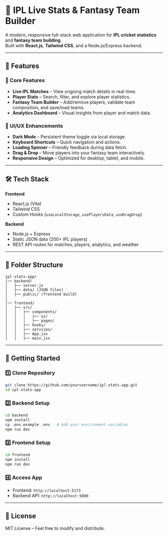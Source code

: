 # 🏏 IPL Live Stats & Fantasy Team Builder

A modern, responsive full-stack web application for **IPL cricket statistics** and **fantasy team building**.  
Built with **React.js**, **Tailwind CSS**, and a Node.js/Express backend.

---

## 📌 Features

### 🔹 Core Features
- **Live IPL Matches** – View ongoing match details in real-time.
- **Player Stats** – Search, filter, and explore player statistics.
- **Fantasy Team Builder** – Add/remove players, validate team composition, and save/load teams.
- **Analytics Dashboard** – Visual insights from player and match data.

### 🔹 UI/UX Enhancements
- **Dark Mode** – Persistent theme toggle via local storage.
- **Keyboard Shortcuts** – Quick navigation and actions.
- **Loading Spinner** – Friendly feedback during data fetch.
- **Drag & Drop** – Move players into your fantasy team interactively.
- **Responsive Design** – Optimized for desktop, tablet, and mobile.

---

## 🛠️ Tech Stack

**Frontend**
- React.js (Vite)
- Tailwind CSS
- Custom Hooks (`useLocalStorage`, `usePlayersData`, `useDragDrop`)

**Backend**
- Node.js + Express
- Static JSON data (200+ IPL players)
- REST API routes for matches, players, analytics, and weather

---

## 📂 Folder Structure

```
ipl-stats-app/
│── backend/
│   ├── server.js
│   ├── data/ (JSON files)
│   ├── public/ (frontend build)
│
│── frontend/
│   ├── src/
│   │   ├── components/
│   │   │   ├── ui/
│   │   │   ├── pages/
│   │   ├── hooks/
│   │   ├── services/
│   │   ├── App.jsx
│   │   ├── main.jsx
```

---

## 🚀 Getting Started

### 1️⃣ Clone Repository
```bash
git clone https://github.com/yourusername/ipl-stats-app.git
cd ipl-stats-app
```

### 2️⃣ Backend Setup
```bash
cd backend
npm install
cp .env.example .env   # Add your environment variables
npm run dev
```

### 3️⃣ Frontend Setup
```bash
cd frontend
npm install
npm run dev
```

### 4️⃣ Access App
- Frontend: `http://localhost:5173`
- Backend API: `http://localhost:5000`


---

## 📜 License
MIT License – Feel free to modify and distribute.
